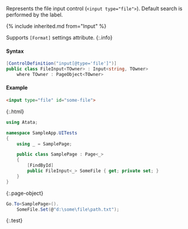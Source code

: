 Represents the file input control (`<input type="file">`).
Default search is performed by the label.

{% include inherited.md from="Input" %}

Supports `[Format]` settings attribute.
{:.info}

#### Syntax

```cs
[ControlDefinition("input[@type='file']")]
public class FileInput<TOwner> : Input<string, TOwner>
    where TOwner : PageObject<TOwner>
```

#### Example

```html
<input type="file" id="some-file">
```
{:.html}

```cs
using Atata;

namespace SampleApp.UITests
{
    using _ = SamplePage;

    public class SamplePage : Page<_>
    {
        [FindById]
        public FileInput<_> SomeFile { get; private set; }
    }
}
```
{:.page-object}

```cs
Go.To<SamplePage>().
    SomeFile.Set(@"d:\some\file\path.txt");
```
{:.test}
